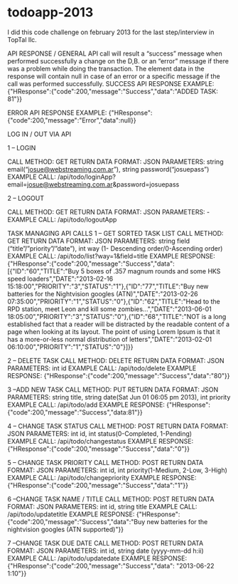# todoapp-2013
I did this code challenge on february 2013 for the last step/interview in TopTal llc.




API RESPONSE / GENERAL
API call will result a “success” message when performed successfully a change on the D,B. or an “error” message if there was a problem while doing the transaction. The element data in the response will contain null in case of an error or a specific message if the call was performed successfully.
SUCCESS API RESPONSE EXAMPLE:
{"HResponse":{"code":200,"message":"Success","data":"ADDED TASK: 81"}}

ERROR API RESPONSE EXAMPLE:
{"HResponse":{"code":200,"message":"Error","data":null}}


LOG IN / OUT VIA API

1 – LOGIN

CALL METHOD: GET
RETURN DATA FORMAT: JSON
PARAMETERS: string email(“josue@webstreaming.com.ar”),  string password(“josuepass”)
EXAMPLE CALL:  /api/todo/loginApp?email=josue@webstreaming.com.ar&password=josuepass

2 – LOGOUT

CALL METHOD: GET
RETURN DATA FORMAT: JSON
PARAMETERS: -
EXAMPLE CALL:  /api/todo/logoutApp



TASK MANAGING API CALLS
1 – GET SORTED TASK LIST
CALL METHOD: GET
RETURN DATA FORMAT: JSON
PARAMETERS: string field (“title”/”priority”/”date”), int way (1- Descending order/0-Ascending order)
EXAMPLE CALL: /api/todo/list?way=1&field=title
EXAMPLE RESPONSE: 
{"HResponse":{"code":200,"message":"Success","data":[{"ID":"60","TITLE":"Buy 5 boxes of .357 magnum rounds and some HKS speed loaders","DATE":"2013-02-16 15:18:00","PRIORITY":"3","STATUS":"1"},{"ID":"77","TITLE":"Buy new batteries for the Nightvision googles (ATN)","DATE":"2013-02-26 07:35:00","PRIORITY":"1","STATUS":"0"},{"ID":"62","TITLE":"Head to the RPD station, meet Leon and kill some zombies...","DATE":"2013-06-01 18:05:00","PRIORITY":"3","STATUS":"0"},{"ID":"68","TITLE":"NOT is a long established fact that a reader will be distracted by the readable content of a page when looking at its layout. The point of using Lorem Ipsum is that it has a more-or-less normal distribution of letters","DATE":"2013-02-01 06:10:00","PRIORITY":"1","STATUS":"0"}]}}


2 – DELETE TASK 
CALL METHOD: DELETE
RETURN DATA FORMAT: JSON
PARAMETERS: int id
EXAMPLE CALL: /api/todo/delete
EXAMPLE RESPONSE: 
{"HResponse":{"code":200,"message":"Success","data":"80"}}



3 –ADD NEW TASK 
CALL METHOD: PUT
RETURN DATA FORMAT: JSON
PARAMETERS: string title, string date(Sat Jun 01 06:05 pm 2013), int priority
EXAMPLE CALL: /api/todo/add
EXAMPLE RESPONSE: 
{"HResponse":{"code":200,"message":"Success","data:81"}}


4 – CHANGE TASK STATUS 
CALL METHOD: POST
RETURN DATA FORMAT: JSON
PARAMETERS: int id, int status(0-Completed, 1-Pending)  
EXAMPLE CALL: /api/todo/changestatus
EXAMPLE RESPONSE: 
{"HResponse":{"code":200,"message":"Success","data":"0"}}


5 – CHANGE TASK PRIORITY
CALL METHOD: POST
RETURN DATA FORMAT: JSON
PARAMETERS: int id, int priority(1-Medium, 2-Low, 3-High)
EXAMPLE CALL: /api/todo/changepriority
EXAMPLE RESPONSE: 
{"HResponse":{"code":200,"message":"Success","data":"1"}}




6 –CHANGE TASK NAME / TITLE
CALL METHOD: POST
RETURN DATA FORMAT: JSON
PARAMETERS: int id, string title
EXAMPLE CALL: /api/todo/updatetitle
EXAMPLE RESPONSE: 
{"HResponse":{"code":200,"message":"Success","data":"Buy new batteries for the nightvision googles (ATN supported)"}}


7 –CHANGE TASK DUE DATE
CALL METHOD: POST
RETURN DATA FORMAT: JSON
PARAMETERS: int id, string date (yyyy-mm-dd h:ii)
EXAMPLE CALL: /api/todo/updatedate
EXAMPLE RESPONSE: 
{"HResponse":{"code":200,"message":"Success","data": "2013-06-22 1:10"}}







